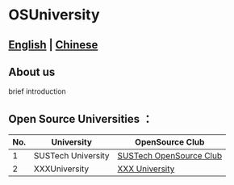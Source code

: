# OSUniversity

## [English](./README.md) | [Chinese](./README_ZH.md)

## About us
brief introduction

## Open Source Universities ：
|    No.  | University    |  OpenSource Club    | 
|---------|---------|---------|
| 1 | SUSTech University |  [SUSTech OpenSource Club](https://github.com/TonyTangSL/SUSTech-OSClub)    |  
| 2 | XXXUniversity |  [XXX University](https://github.com/TonyTangSL/XXXX)    |  




